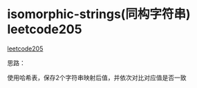 # isomorphic-strings(同构字符串) leetcode205

[leetcode205](https://leetcode-cn.com/problems/isomorphic-strings/)

思路：

使用哈希表，保存2个字符串映射后值，并依次对比对应值是否一致
